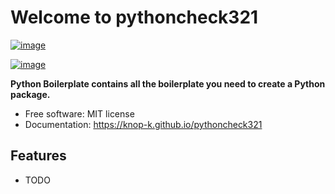 # Welcome to pythoncheck321


[![image](https://img.shields.io/pypi/v/pythoncheck321.svg)](https://pypi.python.org/pypi/pythoncheck321)

[![image](https://pyup.io/repos/github/knop-k/pythoncheck321/shield.svg)](https://pyup.io/repos/github/knop-k/pythoncheck321)


**Python Boilerplate contains all the boilerplate you need to create a Python package.**


-   Free software: MIT license
-   Documentation: <https://knop-k.github.io/pythoncheck321>
    

## Features

-   TODO
